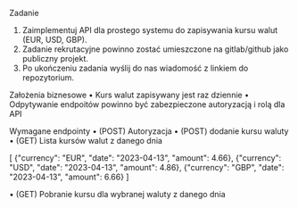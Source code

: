Zadanie
1. Zaimplementuj API dla prostego systemu do zapisywania kursu walut (EUR, USD, GBP).
2. Zadanie rekrutacyjne powinno zostać umieszczone na gitlab/github jako publiczny projekt.
3. Po ukończeniu zadania wyślij do nas wiadomość z linkiem do repozytorium.

Założenia biznesowe
• Kurs walut zapisywany jest raz dziennie
• Odpytywanie endpoitów powinno być zabezpieczone autoryzacją i rolą dla API

Wymagane endpointy
• (POST) Autoryzacja
• (POST) dodanie kursu waluty
• (GET) Lista kursów walut z danego dnia

[
 {"currency": "EUR", "date": "2023-04-13", "amount": 4.66},
 {"currency": "USD", "date": "2023-04-13", "amount": 4.86},
 {"currency": "GBP", "date": "2023-04-13", "amount": 6.66}
]

• (GET) Pobranie kursu dla wybranej waluty z danego dnia
